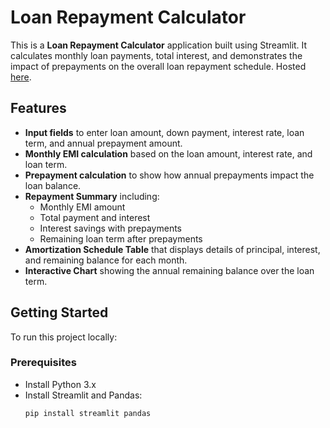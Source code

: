 # Loan Repayment Calculator

This is a **Loan Repayment Calculator** application built using Streamlit. It calculates monthly loan payments, total interest, and demonstrates the impact of prepayments on the overall loan repayment schedule. Hosted [here](https://loan-calculator-bigepicgames1.streamlit.app/).

## Features

- **Input fields** to enter loan amount, down payment, interest rate, loan term, and annual prepayment amount.
- **Monthly EMI calculation** based on the loan amount, interest rate, and loan term.
- **Prepayment calculation** to show how annual prepayments impact the loan balance.
- **Repayment Summary** including:
  - Monthly EMI amount
  - Total payment and interest
  - Interest savings with prepayments
  - Remaining loan term after prepayments
- **Amortization Schedule Table** that displays details of principal, interest, and remaining balance for each month.
- **Interactive Chart** showing the annual remaining balance over the loan term.

## Getting Started

To run this project locally:

### Prerequisites
- Install Python 3.x
- Install Streamlit and Pandas:
  ```bash
  pip install streamlit pandas
